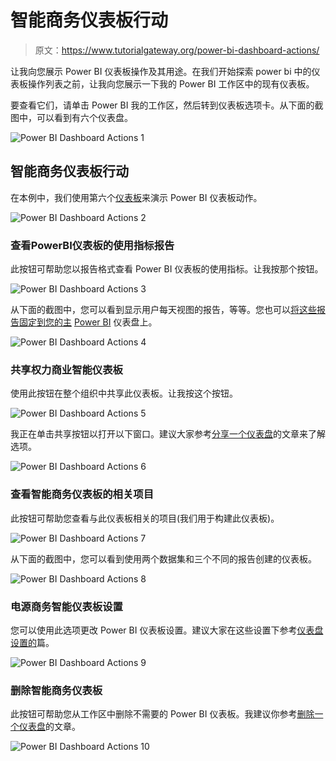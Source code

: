 # 智能商务仪表板行动

> 原文：<https://www.tutorialgateway.org/power-bi-dashboard-actions/>

让我向您展示 Power BI 仪表板操作及其用途。在我们开始探索 power bi 中的仪表板操作列表之前，让我向您展示一下我的 Power BI 工作区中的现有仪表板。

要查看它们，请单击 Power BI 我的工作区，然后转到仪表板选项卡。从下面的截图中，可以看到有六个仪表盘。

![Power BI Dashboard Actions 1](img/e9368fa9d93c17c4f8d8408b104c665c.png)

## 智能商务仪表板行动

在本例中，我们使用第六个[仪表板](https://www.tutorialgateway.org/create-a-power-bi-dashboard/)来演示 Power BI 仪表板动作。

![Power BI Dashboard Actions 2](img/022a1458c0d22e98e25bb33bee8bb05a.png)

### 查看PowerBI仪表板的使用指标报告

此按钮可帮助您以报告格式查看 Power BI 仪表板的使用指标。让我按那个按钮。

![Power BI Dashboard Actions 3](img/7a92e91fe6e98516909567a36c955e06.png)

从下面的截图中，您可以看到显示用户每天视图的报告，等等。您也可以[将这些报告固定到您的主](https://www.tutorialgateway.org/pin-report-to-power-bi-dashboard/) [Power BI](https://www.tutorialgateway.org/power-bi-tutorial/) 仪表盘上。

![Power BI Dashboard Actions 4](img/7abc8c2e9d1d96ac2c4de749157806ab.png)

### 共享权力商业智能仪表板

使用此按钮在整个组织中共享此仪表板。让我按这个按钮。

![Power BI Dashboard Actions 5](img/9400b784990088071c3628f74d7993fb.png)

我正在单击共享按钮以打开以下窗口。建议大家参考[分享一个仪表盘](https://www.tutorialgateway.org/share-power-bi-dashboard/)的文章来了解选项。

![Power BI Dashboard Actions 6](img/0cb1e420cd4521ab42dfbfc233a2ddf5.png)

### 查看智能商务仪表板的相关项目

此按钮可帮助您查看与此仪表板相关的项目(我们用于构建此仪表板)。

![Power BI Dashboard Actions 7](img/116cd8a42bcf302f578c3e4250fdc20f.png)

从下面的截图中，您可以看到使用两个数据集和三个不同的报告创建的仪表板。

![Power BI Dashboard Actions 8](img/4e91a30827ba06e7f868fd5f8d988ed3.png)

### 电源商务智能仪表板设置

您可以使用此选项更改 Power BI 仪表板设置。建议大家在这些设置下参考[仪表盘设置的](https://www.tutorialgateway.org/power-bi-dashboard-settings/)篇。

![Power BI Dashboard Actions 9](img/bf14f7a118a7a2b290d8cdc461d9c62e.png)

### 删除智能商务仪表板

此按钮可帮助您从工作区中删除不需要的 Power BI 仪表板。我建议你参考[删除一个仪表盘](https://www.tutorialgateway.org/delete-power-bi-dashboard/)的文章。

![Power BI Dashboard Actions 10](img/9c89bf6af9c9042deaa0aeed71869d52.png)